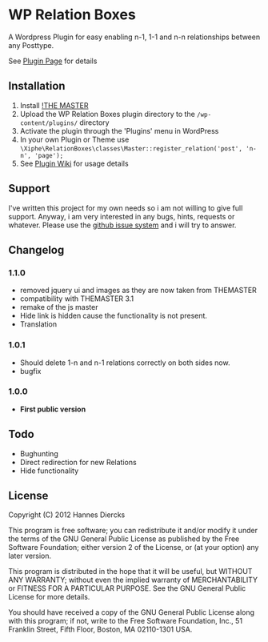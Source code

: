 WP Relation Boxes
=================

A Wordpress Plugin for easy enabling n-1, 1-1 and n-n relationships
between any Posttype.

See [Plugin Page](https://github.com/Xiphe/WP-Relation-Boxes) for details



Installation
------------

1. Install [!THE MASTER](https://github.com/Xiphe/-THE-MASTER)
2. Upload the WP Relation Boxes plugin directory to the `/wp-content/plugins/` directory
3. Activate the plugin through the 'Plugins' menu in WordPress
4. In your own Plugin or Theme use `\Xiphe\RelationBoxes\classes\Master::register_relation('post', 'n-n', 'page');`
5. See [Plugin Wiki](https://github.com/Xiphe/WP-Relation-Boxes/wiki) for usage details


Support
-------

I've written this project for my own needs so i am not willing to give
full support. Anyway, i am very interested in any bugs, hints, requests
or whatever. Please use the [github issue system](https://github.com/Xiphe/WP-Relation-Boxes/issues)
and i will try to answer.


Changelog
---------

### 1.1.0
+ removed jquery ui and images as they are now taken from THEMASTER
+ compatibility with THEMASTER 3.1
+ remake of the js master
+ Hide link is hidden cause the functionality is not present.
+ Translation

### 1.0.1
+ Should delete 1-n and n-1 relations correctly on both sides now.
+ bugfix

### 1.0.0
+ **First public version**


Todo
----

+ Bughunting
+ Direct redirection for new Relations
+ Hide functionality


License
-------

Copyright (C) 2012 Hannes Diercks

This program is free software; you can redistribute it and/or modify
it under the terms of the GNU General Public License as published by
the Free Software Foundation; either version 2 of the License, or
(at your option) any later version.

This program is distributed in the hope that it will be useful,
but WITHOUT ANY WARRANTY; without even the implied warranty of
MERCHANTABILITY or FITNESS FOR A PARTICULAR PURPOSE.  See the
GNU General Public License for more details.

You should have received a copy of the GNU General Public License along
with this program; if not, write to the Free Software Foundation, Inc.,
51 Franklin Street, Fifth Floor, Boston, MA 02110-1301 USA.